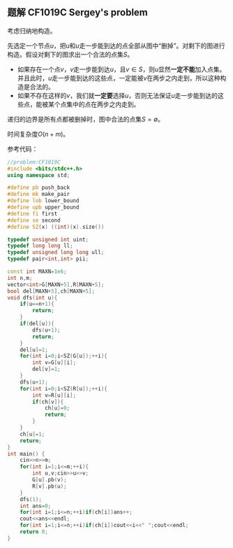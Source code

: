 ## 题解 CF1019C Sergey's problem

考虑归纳地构造。

先选定一个节点$u$，把$u$和$u$走一步能到达的点全部从图中“删掉”。对剩下的图进行构造。假设对剩下的图求出一个合法的点集$S$。

- 如果存在一个点$v$，$v$走一步能到达$u$，且$v\in S$，则$u$显然**一定不能**加入点集。并且此时，$u$走一步能到达的这些点，一定能被$v$在两步之内走到，所以这种构造是合法的。
- 如果不存在这样的$v$，我们就**一定要**选择$u$，否则无法保证$u$走一步能到达的这些点，能被某个点集中的点在两步之内走到。

递归的边界是所有点都被删掉时，图中合法的点集$S=\emptyset$。

时间复杂度$O(n+m)$。

参考代码：

```cpp
//problem:CF1019C
#include <bits/stdc++.h>
using namespace std;

#define pb push_back
#define mk make_pair
#define lob lower_bound
#define upb upper_bound
#define fi first
#define se second
#define SZ(x) ((int)(x).size())

typedef unsigned int uint;
typedef long long ll;
typedef unsigned long long ull;
typedef pair<int,int> pii;

const int MAXN=1e6;
int n,m;
vector<int>G[MAXN+5],R[MAXN+5];
bool del[MAXN+5],ch[MAXN+5];
void dfs(int u){
	if(u==n+1){
		return;
	}
	if(del[u]){
		dfs(u+1);
		return;
	}
	del[u]=1;
	for(int i=0;i<SZ(G[u]);++i){
		int v=G[u][i];
		del[v]=1;
	}
	dfs(u+1);
	for(int i=0;i<SZ(R[u]);++i){
		int v=R[u][i];
		if(ch[v]){
			ch[u]=0;
			return;
		}
	}
	ch[u]=1;
	return;
}
int main() {
	cin>>n>>m;
	for(int i=1;i<=m;++i){
		int u,v;cin>>u>>v;
		G[u].pb(v);
		R[v].pb(u);
	}
	dfs(1);
	int ans=0;
	for(int i=1;i<=n;++i)if(ch[i])ans++;
	cout<<ans<<endl;
	for(int i=1;i<=n;++i)if(ch[i])cout<<i<<" ";cout<<endl;
	return 0;
}
```

